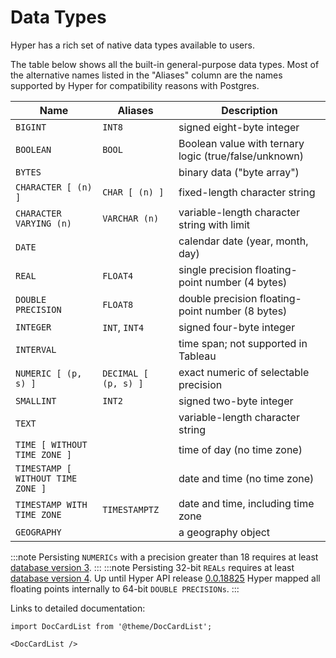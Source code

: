 # Data Types

Hyper has a rich set of native data types available to users.

The table below shows all the built-in general-purpose
data types. Most of the alternative names listed in the "Aliases" column
are the names supported by Hyper for compatibility reasons with Postgres.

Name|Aliases|Description
---|---|---
`BIGINT`|`INT8`|signed eight-byte integer
`BOOLEAN`|`BOOL`|Boolean value with ternary logic (true/false/unknown)
`BYTES`||binary data ("byte array")
`CHARACTER [ (n) ]`|`CHAR [ (n) ]`|fixed-length character string
`CHARACTER VARYING (n)`|`VARCHAR (n)`|variable-length character string with limit
`DATE`||calendar date (year, month, day)
`REAL`|`FLOAT4`|single precision floating-point number (4 bytes)
`DOUBLE PRECISION`|`FLOAT8`|double precision floating-point number (8 bytes)
`INTEGER`|`INT`, `INT4`|signed four-byte integer
`INTERVAL`||time span; not supported in Tableau
`NUMERIC [ (p, s) ]`|`DECIMAL [ (p, s) ]`|exact numeric of selectable precision
`SMALLINT`|`INT2`|signed two-byte integer
`TEXT`||variable-length character string
`TIME [ WITHOUT TIME ZONE ]`||time of day (no time zone)
`TIMESTAMP [ WITHOUT TIME ZONE ]`||date and time (no time zone)
`TIMESTAMP WITH TIME ZONE`|`TIMESTAMPTZ`|date and time, including time zone
`GEOGRAPHY`||a geography object

:::note
Persisting `NUMERICs` with a precision greater than 18 requires at least [database version 3](/docs/hyper-api/hyper_process#version-3).
:::
:::note
Persisting 32-bit `REALs` requires at least [database version 4](/docs/hyper-api/hyper_process#version-4).
Up until Hyper API release [0.0.18825](/docs/releases#0.0.18825) Hyper mapped all floating points internally to 64-bit `DOUBLE PRECISIONs`.
:::


Links to detailed documentation:

```mdx-code-block
import DocCardList from '@theme/DocCardList';

<DocCardList />
```
